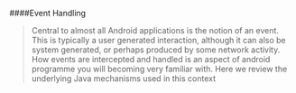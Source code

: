 ####Event Handling

 >Central to almost all Android applications is the notion of an event. This is typically a user generated interaction, although it can also be system generated, or perhaps produced by some network activity. How events are intercepted and handled is an aspect of android programme you will becoming very familiar with. Here we review the underlying Java mechanisms used in this context
